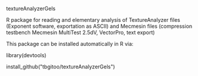 textureAnalyzerGels
	
R package for reading and elementary analysis of TextureAnalyzer files (Exponent software, exportation as ASCII) and Mecmesin files (compression testbench Mecmesin MultiTest 2.5dV, VectorPro, text export)

This package can be installed automatically in R via:

library(devtools)

install_github("tbgitoo/textureAnalyzerGels")



